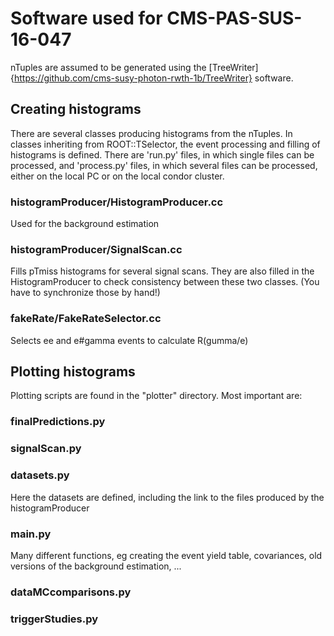 # Software used for CMS-PAS-SUS-16-047 #

nTuples are assumed to be generated using the [TreeWriter]{https://github.com/cms-susy-photon-rwth-1b/TreeWriter}
software.

## Creating histograms ##

There are several classes producing histograms from the nTuples.
In classes inheriting from ROOT::TSelector, the event processing and filling of
histograms is defined. There are 'run.py' files, in which single files can be
processed, and 'process.py' files, in which several files can be processed,
either on the local PC or on the local condor cluster.

### histogramProducer/HistogramProducer.cc ##
Used for the background estimation

### histogramProducer/SignalScan.cc ###
Fills pTmiss histograms for several signal scans. They are also filled in the
HistogramProducer to check consistency between these two classes. (You have to
synchronize those by hand!)

### fakeRate/FakeRateSelector.cc ###
Selects ee and e#gamma events to calculate R(gumma/e)


## Plotting histograms ##

Plotting scripts are found in the "plotter" directory. Most important are:

### finalPredictions.py ###

### signalScan.py ###

### datasets.py ###
Here the datasets are defined, including the link to the files produced by the
histogramProducer

### main.py ###
Many different functions, eg creating the event yield table, covariances, old versions
of the background estimation, ...

### dataMCcomparisons.py ###

### triggerStudies.py ###
